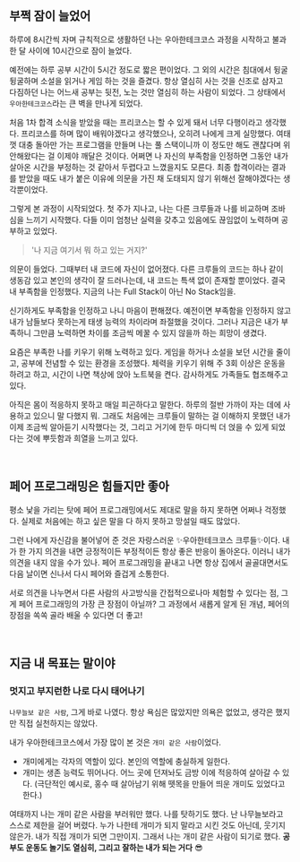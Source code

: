 ## 부쩍 잠이 늘었어

하루에 8시간씩 자며 규칙적으로 생활하던 나는 우아한테크코스 과정을 시작하고 불과 한 달 사이에 10시간으로 잠이 늘었다.

예전에는 하루 공부 시간이 5시간 정도로 짧은 편이었다. 그 외의 시간은 침대에서 뒹굴뒹굴하며 소설을 읽거나 게임 하는 것을 즐겼다. 항상 열심히 사는 것을 신조로 삼자고 다짐하던 나는 어느새 공부는 뒷전, 노는 것만 열심히 하는 사람이 되었다. 그 상태에서 `우아한테크코스`라는 큰 벽을 만나게 되었다.

처음 1차 합격 소식을 받았을 때는 프리코스는 할 수 있게 돼서 너무 다행이라고 생각했다. 프리코스를 하며 많이 배워야겠다고 생각했으나, 오히려 나에게 크게 실망했다. 여태껏 대충 돌아만 가는 프로그램을 만들며 나는 풀 스택이니까 이 정도만 해도 괜찮다며 위안해왔다는 걸 이제야 깨달은 것이다. 어쩌면 나 자신의 부족함을 인정하면 그동안 내가 살아온 시간을 부정하는 것 같아서 두렵다고 느꼈을지도 모른다. 최종 합격이라는 결과를 받았을 때도 내가 붙은 이유에 의문을 가진 채 도태되지 않기 위해선 잘해야겠다는 생각뿐이었다.

그렇게 본 과정이 시작되었다. 첫 주가 지나고, 나는 다른 크루들과 나를 비교하며 조바심을 느끼기 시작했다. 다들 이미 엄청난 실력을 갖추고 있음에도 끊임없이 노력하며 공부하고 있었다.

> '나 지금 여기서 뭐 하고 있는 거지?'

의문이 들었다. 그때부터 내 코드에 자신이 없어졌다. 다른 크루들의 코드는 하나 같이 생동감 있고 본인의 생각이 잘 드러나는데, 내 코드는 특색 없이 존재할 뿐이었다. 결국 내 부족함을 인정했다. 지금의 나는 Full Stack이 아닌 No Stack임을.

신기하게도 부족함을 인정하고 나니 마음이 편해졌다. 예전이면 부족함을 인정하지 않고 내가 남들보다 못하는게 태생 능력의 차이라며 좌절했을 것이다. 그러나 지금은 내가 부족하니 그만큼 노력하면 차이를 조금씩 메꿀 수 있지 않을까 하는 희망이 생겼다.

요즘은 부족한 나를 키우기 위해 노력하고 있다. 게임을 하거나 소설을 보던 시간을 줄이고, 공부에 전념할 수 있는 환경을 조성했다. 체력을 키우기 위해 주 3회 이상은 운동을 하려고 하고, 시간이 나면 책상에 앉아 노트북을 켠다. 감사하게도 가족들도 협조해주고 있다.

아직은 몸이 적응하지 못하고 매일 피곤하다고 말한다. 하루의 절반 가까이 자는 데에 사용하고 있으니 말 다했지 뭐. 그래도 처음에는 크루들이 말하는 걸 이해하지 못했던 내가 이제 조금씩 알아듣기 시작했다는 것, 그리고 거기에 한두 마디씩 더 얹을 수 있게 되었다는 것에 뿌듯함과 희열을 느끼고 있다.

<br>

## 페어 프로그래밍은 힘들지만 좋아

평소 낯을 가리는 탓에 페어 프로그래밍에서도 제대로 말을 하지 못하면 어쩌나 걱정했다. 실제로 처음에는 하고 싶은 말을 다 하지 못하고 망설일 때도 많았다.

그런 나에게 자신감을 불어넣어 준 것은 자랑스러운 ✨우아한테크코스 크루들✨이다. 내가 한 가지 의견을 내면 긍정적이든 부정적이든 항상 좋은 반응이 돌아온다. 이러니 내가 의견을 내지 않을 수가 있나. 페어 프로그래밍을 끝내고 나면 항상 집에서 골골대면서도 다음 날이면 신나서 다시 페어와 즐겁게 소통한다.

서로 의견을 나누면서 다른 사람의 사고방식을 간접적으로나마 체험할 수 있다는 점, 그게 페어 프로그래밍의 가장 큰 장점이 아닐까? 그 과정에서 새롭게 알게 된 개념, 페어의 장점을 쏙쏙 골라 배울 수 있다면 더 좋고!

<br>

## 지금 내 목표는 말이야

### 멋지고 부지런한 나로 다시 태어나기

`나무늘보 같은 사람`, 그게 바로 나였다. 항상 욕심은 많았지만 의욕은 없었고, 생각은 했지만 직접 실천하지는 않았다.

내가 우아한테크코스에서 가장 많이 본 것은 `개미 같은 사람`이었다.

- 개미에게는 각자의 역할이 있다. 본인의 역할에 충실하게 일한다.
- 개미는 생존 능력도 뛰어나다. 어느 곳에 던져놔도 금방 이에 적응하여 살아갈 수 있다. (극단적인 예시로, 홍수 때 살아남기 위해 뗏목을 만들어 띄운 개미도 있었다고 한다.)

여태까지 나는 개미 같은 사람을 부러워만 했다. 나를 탓하기도 했다. 난 나무늘보라고 스스로 제한을 걸어 버렸다. 누가 나한테 개미가 되지 말라고 시킨 것도 아닌데, 웃기지 않은가. 내가 직접 개미가 되면 그만이지. 그래서 나는 개미 같은 사람이 되기로 했다. **공부도 운동도 놀기도 열심히, 그리고 잘하는 내가 되는 거다** 😎
